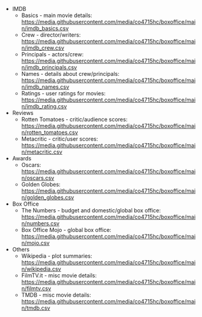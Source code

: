 * IMDB
  * Basics - main movie details: https://media.githubusercontent.com/media/co4715hc/boxoffice/main/imdb_basics.csv
  * Crew - director/writers: https://media.githubusercontent.com/media/co4715hc/boxoffice/main/imdb_crew.csv
  * Principals - actors/crew: https://media.githubusercontent.com/media/co4715hc/boxoffice/main/imdb_principals.csv
  * Names - details about crew/principals: https://media.githubusercontent.com/media/co4715hc/boxoffice/main/imdb_names.csv
  * Ratings - user ratings for movies: https://media.githubusercontent.com/media/co4715hc/boxoffice/main/imdb_rating.csv
* Reviews
  * Rotten Tomatoes - critic/audience scores: https://media.githubusercontent.com/media/co4715hc/boxoffice/main/rotten_tomatoes.csv
  * Metacritic - critic/user scores: https://media.githubusercontent.com/media/co4715hc/boxoffice/main/metacritic.csv
* Awards
  * Oscars: https://media.githubusercontent.com/media/co4715hc/boxoffice/main/oscars.csv
  * Golden Globes: https://media.githubusercontent.com/media/co4715hc/boxoffice/main/golden_globes.csv
* Box Office
  * The Numbers - budget and domestic/global box office: https://media.githubusercontent.com/media/co4715hc/boxoffice/main/numbers.csv
  * Box Office Mojo - global box office: https://media.githubusercontent.com/media/co4715hc/boxoffice/main/mojo.csv
* Others
  * Wikipedia - plot summaries: https://media.githubusercontent.com/media/co4715hc/boxoffice/main/wikipedia.csv
  * FilmTV.it - misc movie details: https://media.githubusercontent.com/media/co4715hc/boxoffice/main/filmtv.csv
  * TMDB - misc movie details: https://media.githubusercontent.com/media/co4715hc/boxoffice/main/tmdb.csv
